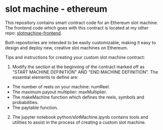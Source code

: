 # slot machine - ethereum

This repository contains smart contract code for an Ethereum slot machine. The frontend code which goes with this contract is located at my other repo: [slotmachine-frontend](https://github.com/mettinger/slotmachine-frontend).  

Both repositories are intended to be easily customizable, making it easy to design and deploy new, creative slot machines on Ethereum.

Tips and instructions for creating your custom slot machine contract:

1.  Modify the section at the beginning of the contract marked off as "START MACHINE DEFINITION" AND "END MACHINE DEFINITION".  The essential elements to define are:
  * The number of reels on your machine: numReel.
  * The maximum payout multiplier: maxMultiplier.
  * The makeMachine function which defines the reels, symbols and probabilities.
  * The paytable function.
2.  The jupyter notebook python/slotMachine.ipynb contains tools and utilities to assist in the process of creating a custom slot machine.
